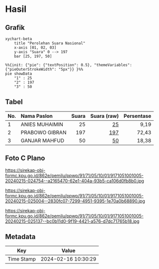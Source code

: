 # Hasil

## Grafik

```mermaid
xychart-beta
    title "Perolehan Suara Nasional"
    x-axis [01, 02, 03]
    y-axis "Suara" 0 --> 197
    bar [25, 197, 50]
```

```mermaid
%%{init: {"pie": {"textPosition": 0.5}, "themeVariables": {"pieOuterStrokeWidth": "5px"}} }%%
pie showData
    "1" : 25
    "2" : 197
    "3" : 50
```

## Tabel

| No. | Nama Paslon    | Suara | Suara (raw) | Persentase |
|:--- |:-------------- | -----:| -----------:| ----------:|
| 1   | ANIES MUHAIMIN | 25    | [25][p-1]   | 9,19       |
| 2   | PRABOWO GIBRAN | 197   | [197][p-2]  | 72,43      |
| 3   | GANJAR MAHFUD  | 50    | [50][p-3]   | 18,38      |


[p-1]: https://github.com/gigit-pemilu/pemilu-2024/blob/main/pilpres/hitung-suara/sub/91-papua/sub/71-kota-jayapura/sub/05-heram/sub/1001-hedam/sub/005-tps/sub/paslon-1.txt
[p-2]: https://github.com/gigit-pemilu/pemilu-2024/blob/main/pilpres/hitung-suara/sub/91-papua/sub/71-kota-jayapura/sub/05-heram/sub/1001-hedam/sub/005-tps/sub/paslon-2.txt
[p-3]: https://github.com/gigit-pemilu/pemilu-2024/blob/main/pilpres/hitung-suara/sub/91-papua/sub/71-kota-jayapura/sub/05-heram/sub/1001-hedam/sub/005-tps/sub/paslon-3.txt

## Foto C Plano

https://sirekap-obj-formc.kpu.go.id/862e/pemilu/ppwp/91/71/05/10/01/9171051001005-20240215-024754--a2165470-62e1-404a-93b5-ca106d0fb8b0.jpg

https://sirekap-obj-formc.kpu.go.id/862e/pemilu/ppwp/91/71/05/10/01/9171051001005-20240215-025004--2830fc07-7299-4951-9395-1e70a0b68890.jpg

https://sirekap-obj-formc.kpu.go.id/862e/pemilu/ppwp/91/71/05/10/01/9171051001005-20240215-025137--bc0b11d0-9f19-4421-a576-d7dc71765b18.jpg


## Metadata

| Key        | Value               |
| ---------- | ------------------- |
| Time Stamp | 2024-02-16 10:30:29 |



